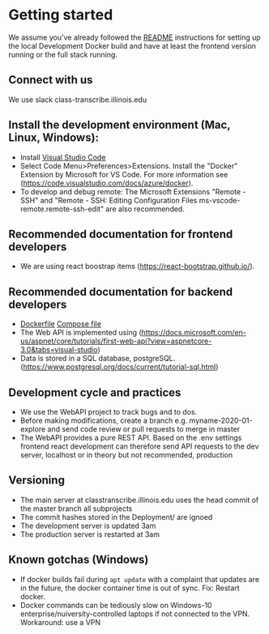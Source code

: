 # Getting started

We assume you've already followed the [README](README.md) instructions for setting up the local Development Docker build and have at least the frontend version running or the full stack running.

## Connect with us

We use slack class-transcribe.illinois.edu

## Install the development environment (Mac, Linux, Windows):

* Install [Visual Studio Code](https://code.visualstudio.com/download)
* Select Code Menu>Preferences>Extensions.  Install the "Docker" Extension by Microsoft for VS Code. For more information see (https://code.visualstudio.com/docs/azure/docker).
* To develop and debug remote: The Microsoft Extensions "Remote - SSH" and "Remote - SSH: Editing Configuration Files
ms-vscode-remote.remote-ssh-edit" are also recommended.

## Recommended documentation for frontend developers

* We are using react boostrap items (https://react-bootstrap.github.io/).

## Recommended documentation for backend developers

* [Dockerfile](https://docs.docker.com/engine/reference/builder/) [Compose file](https://docs.docker.com/compose/compose-file/)
* The Web API is implemented using (https://docs.microsoft.com/en-us/aspnet/core/tutorials/first-web-api?view=aspnetcore-3.0&tabs=visual-studio)
* Data is stored in a SQL database, postgreSQL. (https://www.postgresql.org/docs/current/tutorial-sql.html)

## Development cycle and practices

* We use the WebAPI project to track bugs and to dos.
* Before making modifications, create a branch e.g. myname-2020-01-explore and send code review or pull requests to merge in master
* The WebAPI provides a pure REST API. Based on the .env settings frontend react development can therefore send API requests to the dev server, localhost or in theory but not recommended, production

## Versioning

* The main server at classtranscribe.illinois.edu uses the head commit of the master branch all subprojects
* The commit hashes stored in the Deployment/ are ignoed
* The development server is updated 3am
* The production server is restarted at 3am


## Known gotchas (Windows)

* If docker builds fail during `apt update` with a complaint that updates are in the future, the docker container  time is out of sync. Fix: Restart docker.
* Docker commands can be tediously slow on Windows-10 enterprise/nuiversity-controlled laptops if not connected to the VPN. Workaround: use a VPN
